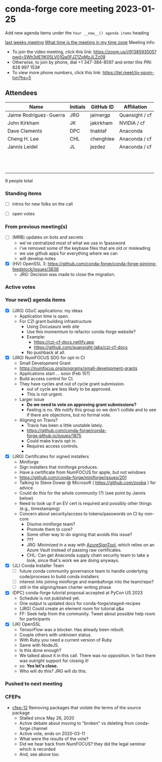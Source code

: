 # conda-forge core meeting 2023-01-25

Add new agenda items under the `Your __new__() agenda items` heading

[last weeks meeting](https://hackmd.io/CHleuNR-RsmpqnOa3IvF-A)
[What time is the meeting in my time zone](https://arewemeetingyet.com/UTC/2020-08-26/17:00/w/Conda-forge%20dev%20meeting#eyJ1cmwiOiJodHRwczovL2hhY2ttZC5pby9wUk15dFVKV1FmU3NJM2xvMGlqQzJRP2VkaXQifQ==)
Meeting info: 
* To join the video meeting, click this link: https://zoom.us/j/9138593505?pwd=SWh3dE1IK05LV01Qa0FJZ1ZpMzJLZz09
* Otherwise, to join by phone, dial +1 347-384-8597 and enter this PIN: 828 997 153#
* To view more phone numbers, click this link: https://tel.meet/ijv-qsvm-tvn?hs=5

## Attendees

| Name                    | Initials | GitHub ID        | Affiliation                 |
| ----------------------- | -------- | ---------------  | --------------------------- |
| Jaime Rodríguez-Guerra  | JRG      | jaimergp         | Quansight / cf              |
| John Kirkham            | JK       | jakirkham        | NVIDIA / cf                 |
| Dave Clements           | DPC      | tnabtaf          | Anaconda                    |
| Cheng H. Lee            | CHL      | chenghlee        | Anaconda / cf               |
| Jannis Leidel           | JL       | jezdez           | Anaconda / cf               |
|                         |          |                  |                             |
|                         |          |                  |                             |
|                         |          |                  |                             |
|                         |          |                  |                             |
|                         |          |                  |                             |
|                         |          |                  |                             |
|                         |          |                  |                             |
|                         |          |                  |                             |
|                         |          |                  |                             |
|                         |          |                  |                             |
|                         |          |                  |                             |
|                         |          |                  |                             |

9 people total


### Standing items

* [ ] intros for new folks on the call

* [ ] open votes

### From previous meeting(s)

* [ ] (MRB) updates on bots and secrets
    * we've centralized most of what we use in 1password
    * i've removed some of the keybase files that are old or misleading
    * we use github apps for everything where we can
    * will develop notes
* [X] (HV) OpenSSL 3: https://github.com/conda-forge/conda-forge-pinning-feedstock/issues/3838
  * JRG: Decision was made to close the migration. 

### Active votes

### Your __new__() agenda items

- [x] (JRG) GSoC applications: my ideas
    - Application time is open.
    - For CZI grant building infrastructure 
        - Using Docusaurs web site
        - Use this momemtum to refactor conda-forge website?
        - Example: 
            - https://czi-cf-docs.netlify.app
            - https://github.com/quansight-labs/czi-cf-docs
        - No pushback at all.
- [x] (JRG) NumFOCUS SDG for opt-in CI
    - Small Development Grant
    - https://numfocus.org/programs/small-development-grants
    - Applications start ... soon (Feb 15?)
    - Build access control for CI.
    - They have cycles and out of cycle grant submission.
        - out of cycle are less likely to be approved.
        - This is not urgent.
    - Larger issue
        - **Do we need to vote on approving grant submissions?**
        - Feeling is no.  We notify this group so we don't collide and to see if there are objections, but no formal vote.
    - Aligning on Travis?
        - Travis has been a little unstable lately.
        - https://github.com/conda-forge/conda-forge.github.io/issues/1875
        - Could make travis opt in.
        - Requires access controls.
        - 
- [x] (JRG) Certificates for signed installers
    - Miniforge
    - Sign installers that miniforge produces.
    - Have a certificate from NumFOCUS for apple, but not windows
    - https://github.com/conda-forge/miniforge/issues/201
    - Talking to Steve Dower @ Microsoft ( https://github.com/zooba ) for advice
    - Could do this for the whole community (?) (see point by Jannis below)
    - Need to look up if an EV cert is required and possibly other things (e.g., timestamping)
    - Concern about security/access to tokens/passwords on CI by non-core
        - Disolve miniforge team?
        - Promote them to core?
        - Some other way to do signing that avoids this issue?
        - ???
        - JRG: Minimized in a way with [AzureSignTool](https://github.com/vcsjones/AzureSignTool), which relies on an Azure Vault instead of passing raw certificates.
        - CHL: Can get Anaconda supply chain security team to take a look, since that's work we are doing anyways.
- [x] (JL) Conda Installer Team
    - [ ] future conda community governance team to handle underlying code/proceses to build conda installers
    - [ ] interest into joining miniforge and mambaforge into the team/repo?
    - [ ] still in the aligning/team charter writing phase
- [x] (DPC) conda-forge tutorial proposal accepted at PyCon US 2023
    - Schedule is not published yet.
    - One output is updated docs for conda-forge/staged-recipes
    - (JRG) Could create an element room for tutorial q&a
    - FF: Seek help from the community.  Tweet about possible help room for participants
- [x] (JK) OpenSSL
    - TensorFlow was a blocker.  Has already been rebuilt.
    - Couple others with unknown status.
    - With Ruby you need a current version of Ruby 
    - Same with NodeJS.
    - Is this done enough? 
    - We talked about it in this call.  There was no opposition.  In fact there was outright support for closing it!
    - so: **Yes let's close.**
    - Who will do this?  JRG will do this.

### Pushed to next meeting

### CFEPs

* [cfep-12](https://github.com/conda-forge/cfep/pull/23) Removing packages that violate the terms of the source package
    * Stalled since May 26, 2020
    * Active debate about moving to "broken" vs deleting from conda-forge channel
    * Active vote, ends on 2020-03-11
    * What were the results of the vote?
    * Did we hear back from NumFOCUS? they did the legal seminar which is recorded
    * And, see above too.
